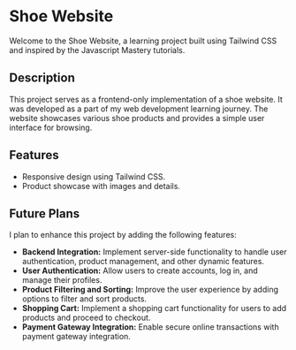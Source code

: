 # Shoe Website

Welcome to the Shoe Website,
a learning project built using Tailwind CSS and inspired by the Javascript Mastery tutorials.

## Description

This project serves as a frontend-only implementation of a shoe website. It was developed as a part of my web development learning journey. The website showcases various shoe products and provides a simple user interface for browsing.

## Features

- Responsive design using Tailwind CSS.
- Product showcase with images and details.

## Future Plans

I plan to enhance this project by adding the following features:

- **Backend Integration:** Implement server-side functionality to handle user authentication, product management, and other dynamic features.
- **User Authentication:** Allow users to create accounts, log in, and manage their profiles.
- **Product Filtering and Sorting:** Improve the user experience by adding options to filter and sort products.
- **Shopping Cart:** Implement a shopping cart functionality for users to add products and proceed to checkout.
- **Payment Gateway Integration:** Enable secure online transactions with payment gateway integration.
